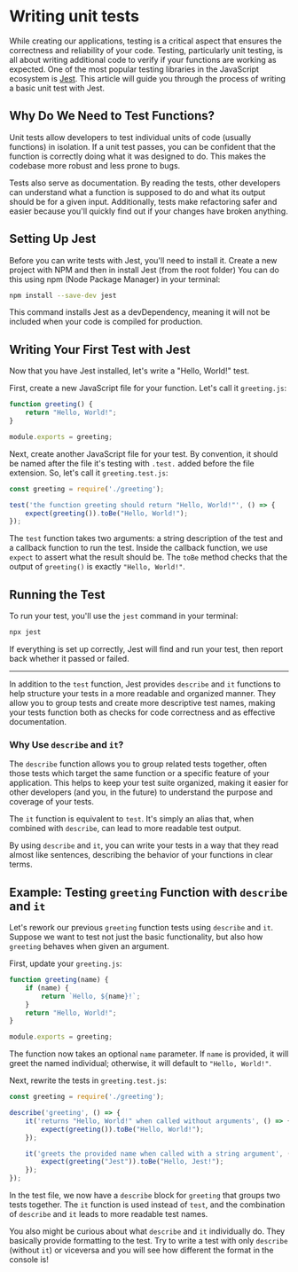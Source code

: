 # Writing unit tests

While creating our applications, testing is a critical aspect that ensures the correctness and reliability of your code. Testing, particularly unit testing, is all about writing additional code to verify if your functions are working as expected. One of the most popular testing libraries in the JavaScript ecosystem is [Jest](https://jestjs.io/). This article will guide you through the process of writing a basic unit test with Jest.

## Why Do We Need to Test Functions?

Unit tests allow developers to test individual units of code (usually functions) in isolation. If a unit test passes, you can be confident that the function is correctly doing what it was designed to do. This makes the codebase more robust and less prone to bugs.

Tests also serve as documentation. By reading the tests, other developers can understand what a function is supposed to do and what its output should be for a given input. Additionally, tests make refactoring safer and easier because you'll quickly find out if your changes have broken anything.

## Setting Up Jest

Before you can write tests with Jest, you'll need to install it. Create a new project with NPM and then in install Jest  (from the root folder) You can do this using npm (Node Package Manager) in your terminal:

```bash
npm install --save-dev jest
```

This command installs Jest as a devDependency, meaning it will not be included when your code is compiled for production.

## Writing Your First Test with Jest

Now that you have Jest installed, let's write a "Hello, World!" test.

First, create a new JavaScript file for your function. Let's call it `greeting.js`:

```jsx
function greeting() {
    return "Hello, World!";
}

module.exports = greeting;
```

Next, create another JavaScript file for your test. By convention, it should be named after the file it's testing with `.test.` added before the file extension. So, let's call it `greeting.test.js`:

```jsx
const greeting = require('./greeting');

test('the function greeting should return "Hello, World!"', () => {
    expect(greeting()).toBe("Hello, World!");
});
```

The `test` function takes two arguments: a string description of the test and a callback function to run the test. Inside the callback function, we use `expect` to assert what the result should be. The `toBe` method checks that the output of `greeting()` is exactly `"Hello, World!"`.

## Running the Test

To run your test, you'll use the `jest` command in your terminal:

```bash
npx jest
```

If everything is set up correctly, Jest will find and run your test, then report back whether it passed or failed.

---

In addition to the `test` function, Jest provides `describe` and `it` functions to help structure your tests in a more readable and organized manner. They allow you to group tests and create more descriptive test names, making your tests function both as checks for code correctness and as effective documentation.

### Why Use `describe` and `it`?

The `describe` function allows you to group related tests together, often those tests which target the same function or a specific feature of your application. This helps to keep your test suite organized, making it easier for other developers (and you, in the future) to understand the purpose and coverage of your tests.

The `it` function is equivalent to `test`. It's simply an alias that, when combined with `describe`, can lead to more readable test output.

By using `describe` and `it`, you can write your tests in a way that they read almost like sentences, describing the behavior of your functions in clear terms.

## Example: Testing `greeting` Function with `describe` and `it`

Let's rework our previous `greeting` function tests using `describe` and `it`. Suppose we want to test not just the basic functionality, but also how `greeting` behaves when given an argument.

First, update your `greeting.js`:

```jsx
function greeting(name) {
    if (name) {
        return `Hello, ${name}!`;
    }
    return "Hello, World!";
}

module.exports = greeting;

```

The function now takes an optional `name` parameter. If `name` is provided, it will greet the named individual; otherwise, it will default to `"Hello, World!"`.

Next, rewrite the tests in `greeting.test.js`:

```jsx
const greeting = require('./greeting');

describe('greeting', () => {
    it('returns "Hello, World!" when called without arguments', () => {
        expect(greeting()).toBe("Hello, World!");
    });

    it('greets the provided name when called with a string argument', () => {
        expect(greeting("Jest")).toBe("Hello, Jest!");
    });
});

```

In the test file, we now have a `describe` block for `greeting` that groups two tests together. The `it` function is used instead of `test`, and the combination of `describe` and `it` leads to more readable test names.

You also might be curious about what `describe` and `it` individually do. They basically provide formatting to  the test. Try to write a test with only `describe` (without `it`) or viceversa and you will see how different the format in the console is!